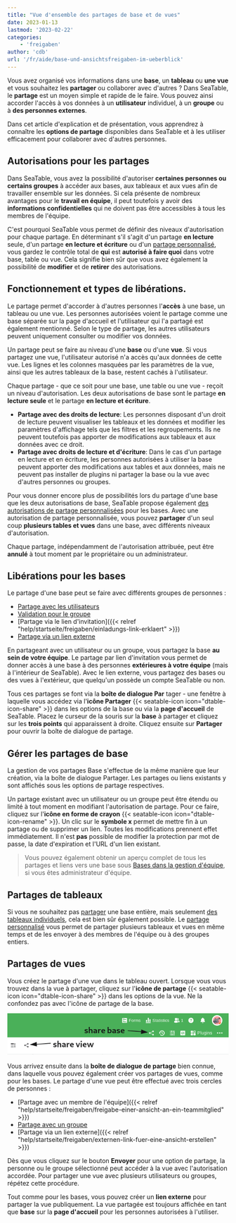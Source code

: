 ```yaml
---
title: "Vue d'ensemble des partages de base et de vues"
date: 2023-01-13
lastmod: '2023-02-22'
categories:
    - 'freigaben'
author: 'cdb'
url: '/fr/aide/base-und-ansichtsfreigaben-im-ueberblick'
---
```


Vous avez organisé vos informations dans une **base**, un **tableau** ou **une vue** et vous souhaitez les **partager** ou collaborer avec d'autres ? Dans SeaTable, le **partage** est un moyen simple et rapide de le faire. Vous pouvez ainsi accorder l'accès à vos données à un **utilisateur** individuel, à un **groupe** ou à **des personnes externes**.

Dans cet article d'explication et de présentation, vous apprendrez à connaître les **options de partage** disponibles dans SeaTable et à les utiliser efficacement pour collaborer avec d'autres personnes.

## Autorisations pour les partages

Dans SeaTable, vous avez la possibilité d'autoriser **certaines personnes ou certains groupes** à accéder aux bases, aux tableaux et aux vues afin de travailler ensemble sur les données. Si cela présente de nombreux avantages pour le **travail en équipe**, il peut toutefois y avoir des **informations confidentielles** qui ne doivent pas être accessibles à tous les membres de l'équipe.

C'est pourquoi SeaTable vous permet de définir des niveaux d'autorisation pour chaque partage. En déterminant s'il s'agit d'un partage **en lecture** seule, d'un partage **en lecture et écriture** ou d'un [partage personnalisé](https://seatable.io/fr/docs/freigaben/benutzerdefinierte-freigabe-erstellen/), vous gardez le contrôle total de **qui** est **autorisé à faire quoi** dans votre base, table ou vue. Cela signifie bien sûr que vous avez également la possibilité de **modifier** et de **retirer** des autorisations.

## Fonctionnement et types de libérations.

Le partage permet d'accorder à d'autres personnes l'**accès** à une base, un tableau ou une vue. Les personnes autorisées voient le partage comme une base séparée sur la page d'accueil et l'utilisateur qui l'a partagé est également mentionné. Selon le type de partage, les autres utilisateurs peuvent uniquement consulter ou modifier vos données.

Un partage peut se faire au niveau d'une **base** ou d'une **vue**. Si vous partagez une vue, l'utilisateur autorisé n'a accès qu'aux données de cette vue. Les lignes et les colonnes masquées par les paramètres de la vue, ainsi que les autres tableaux de la base, restent cachés à l'utilisateur.

Chaque partage - que ce soit pour une base, une table ou une vue - reçoit un niveau d'autorisation. Les deux autorisations de base sont le partage **en lecture seule** et le partage **en lecture et écriture**.

- **Partage avec des droits de lecture**: Les personnes disposant d'un droit de lecture peuvent visualiser les tableaux et les données et modifier les paramètres d'affichage tels que les filtres et les regroupements. Ils ne peuvent toutefois pas apporter de modifications aux tableaux et aux données avec ce droit.
- **Partage avec droits de lecture et d'écriture**: Dans le cas d'un partage en lecture et en écriture, les personnes autorisées à utiliser la base peuvent apporter des modifications aux tables et aux données, mais ne peuvent pas installer de plugins ni partager la base ou la vue avec d'autres personnes ou groupes.

Pour vous donner encore plus de possibilités lors du partage d'une base que les deux autorisations de base, SeaTable propose également [des autorisations de partage personnalisées](https://seatable.io/fr/docs/freigaben/benutzerdefinierte-freigabe-erstellen/) pour les bases. Avec une autorisation de partage personnalisée, vous pouvez **partager** d'un seul coup **plusieurs tables et vues** dans une base, avec différents niveaux d'autorisation.

Chaque partage, indépendamment de l'autorisation attribuée, peut être **annulé** à tout moment par le propriétaire ou un administrateur.

## Libérations pour les bases

Le partage d'une base peut se faire avec différents groupes de personnes :

- [Partage avec les utilisateurs](https://seatable.io/fr/docs/freigabelinks/anlegen-einer-benutzerfreigabe/)
- [Validation pour le groupe](https://seatable.io/fr/docs/freigabelinks/freigabe-einer-base-an-eine-gruppe/)
- [Partage via le lien d'invitation]({{< relref "help/startseite/freigaben/einladungs-link-erklaert" >}})
- [Partage via un lien externe](https://seatable.io/fr/docs/freigabelinks/externer-link-erklaert/)

En partageant avec un utilisateur ou un groupe, vous partagez la base **au sein de votre équipe**. Le partage par lien d'invitation vous permet de donner accès à une base à des personnes **extérieures à votre équipe** (mais à l'intérieur de SeaTable). Avec le lien externe, vous partagez des bases ou des vues à l'extérieur, que quelqu'un possède un compte SeaTable ou non.

Tous ces partages se font via la **boîte de dialogue Par** tager - une fenêtre à laquelle vous accédez via l'**icône Partager** {{< seatable-icon icon="dtable-icon-share" >}} dans les options de la base ou via la **page d'accueil** de SeaTable. Placez le curseur de la souris sur la **base** à partager et cliquez sur les **trois points** qui apparaissent à droite. Cliquez ensuite sur **Partager** pour ouvrir la boîte de dialogue de partage.

## Gérer les partages de base

La gestion de vos partages Base s'effectue de la même manière que leur création, via la boîte de dialogue Partager. Les partages ou liens existants y sont affichés sous les options de partage respectives.

Un partage existant avec un utilisateur ou un groupe peut être étendu ou limité à tout moment en modifiant l'autorisation de partage. Pour ce faire, cliquez sur l'**icône en forme de crayon** {{< seatable-icon icon="dtable-icon-rename" >}}. Un clic sur le **symbole x** permet de mettre fin à un partage ou de supprimer un lien. Toutes les modifications prennent effet immédiatement. Il n'est **pas** possible de modifier la protection par mot de passe, la date d'expiration et l'URL d'un lien existant.

> Vous pouvez également obtenir un aperçu complet de tous les partages et liens vers une base sous [Bases dans la gestion d'équipe](https://seatable.io/fr/docs/teamverwaltung/bases-in-der-teamverwaltung/), si vous êtes administrateur d'équipe.

## Partages de tableaux

Si vous ne souhaitez pas [partager](https://seatable.io/fr/docs/freigaben/einzelne-tabellenblaetter-einer-base-freigeben/) une base entière, mais seulement [des tableaux individuels](https://seatable.io/fr/docs/freigaben/einzelne-tabellenblaetter-einer-base-freigeben/), cela est bien sûr également possible. Le [partage personnalisé](https://seatable.io/fr/docs/berechtigungen/benutzerdefinierte-freigabe-erstellen/) vous permet de partager plusieurs tableaux et vues en même temps et de les envoyer à des membres de l'équipe ou à des groupes entiers.

## Partages de vues

Vous créez le partage d'une vue dans le tableau ouvert. Lorsque vous vous trouvez dans la vue à partager, cliquez sur l'**icône de partage** {{< seatable-icon icon="dtable-icon-share" >}} dans les options de la vue. Ne la confondez pas avec l'icône de partage de la base.

![Icônes de partage dans une base](images/share-icons-new-1.png)

Vous arrivez ensuite dans la **boîte de dialogue de partage** bien connue, dans laquelle vous pouvez également créer vos partages de vues, comme pour les bases. Le partage d'une vue peut être effectué avec trois cercles de personnes :

- [Partage avec un membre de l'équipe]({{< relref "help/startseite/freigaben/freigabe-einer-ansicht-an-ein-teammitglied" >}})
- [Partage avec un groupe](https://seatable.io/fr/docs/ansichtsfreigaben/freigabe-einer-ansicht-an-eine-gruppe/)
- [Partage via un lien externe]({{< relref "help/startseite/freigaben/externen-link-fuer-eine-ansicht-erstellen" >}})

Dès que vous cliquez sur le bouton **Envoyer** pour une option de partage, la personne ou le groupe sélectionné peut accéder à la vue avec l'autorisation accordée. Pour partager une vue avec plusieurs utilisateurs ou groupes, répétez cette procédure.

Tout comme pour les bases, vous pouvez créer un **lien externe** pour partager la vue publiquement. La vue partagée est toujours affichée en tant que **base** sur la **page d'accueil** pour les personnes autorisées à l'utiliser.
